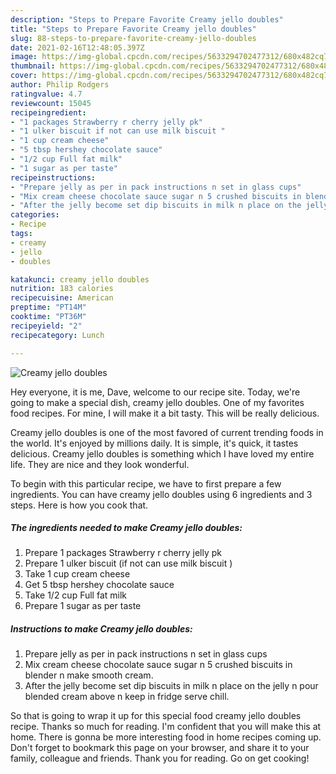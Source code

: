 ```yaml
---
description: "Steps to Prepare Favorite Creamy jello doubles"
title: "Steps to Prepare Favorite Creamy jello doubles"
slug: 88-steps-to-prepare-favorite-creamy-jello-doubles
date: 2021-02-16T12:48:05.397Z
image: https://img-global.cpcdn.com/recipes/5633294702477312/680x482cq70/creamy-jello-doubles-recipe-main-photo.jpg
thumbnail: https://img-global.cpcdn.com/recipes/5633294702477312/680x482cq70/creamy-jello-doubles-recipe-main-photo.jpg
cover: https://img-global.cpcdn.com/recipes/5633294702477312/680x482cq70/creamy-jello-doubles-recipe-main-photo.jpg
author: Philip Rodgers
ratingvalue: 4.7
reviewcount: 15045
recipeingredient:
- "1 packages Strawberry r cherry jelly pk"
- "1 ulker biscuit if not can use milk biscuit "
- "1 cup cream cheese"
- "5 tbsp hershey chocolate sauce"
- "1/2 cup Full fat milk"
- "1 sugar as per taste"
recipeinstructions:
- "Prepare jelly as per in pack instructions n set in glass cups"
- "Mix cream cheese chocolate sauce sugar n 5 crushed biscuits in blender n make smooth cream."
- "After the jelly become set dip biscuits in milk n place on the jelly n pour blended cream above n keep in fridge serve chill."
categories:
- Recipe
tags:
- creamy
- jello
- doubles

katakunci: creamy jello doubles 
nutrition: 183 calories
recipecuisine: American
preptime: "PT14M"
cooktime: "PT36M"
recipeyield: "2"
recipecategory: Lunch

---
```



![Creamy jello doubles](https://img-global.cpcdn.com/recipes/5633294702477312/680x482cq70/creamy-jello-doubles-recipe-main-photo.jpg)

Hey everyone, it is me, Dave, welcome to our recipe site. Today, we're going to make a special dish, creamy jello doubles. One of my favorites food recipes. For mine, I will make it a bit tasty. This will be really delicious.

Creamy jello doubles is one of the most favored of current trending foods in the world. It's enjoyed by millions daily. It is simple, it's quick, it tastes delicious. Creamy jello doubles is something which I have loved my entire life. They are nice and they look wonderful.




To begin with this particular recipe, we have to first prepare a few ingredients. You can have creamy jello doubles using 6 ingredients and 3 steps. Here is how you cook that.

<!--inarticleads1-->

##### The ingredients needed to make Creamy jello doubles:

1. Prepare 1 packages Strawberry r cherry jelly pk
1. Prepare 1 ulker biscuit (if not can use milk biscuit )
1. Take 1 cup cream cheese
1. Get 5 tbsp hershey chocolate sauce
1. Take 1/2 cup Full fat milk
1. Prepare 1 sugar as per taste




<!--inarticleads2-->

##### Instructions to make Creamy jello doubles:

1. Prepare jelly as per in pack instructions n set in glass cups
1. Mix cream cheese chocolate sauce sugar n 5 crushed biscuits in blender n make smooth cream.
1. After the jelly become set dip biscuits in milk n place on the jelly n pour blended cream above n keep in fridge serve chill.




So that is going to wrap it up for this special food creamy jello doubles recipe. Thanks so much for reading. I'm confident that you will make this at home. There is gonna be more interesting food in home recipes coming up. Don't forget to bookmark this page on your browser, and share it to your family, colleague and friends. Thank you for reading. Go on get cooking!
